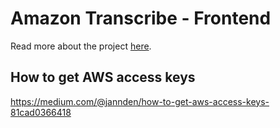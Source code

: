 # Amazon Transcribe - Frontend

Read more about the project [here](https://medium.com/@jannden/a56c14b87db2).

## How to get AWS access keys

https://medium.com/@jannden/how-to-get-aws-access-keys-81cad0366418